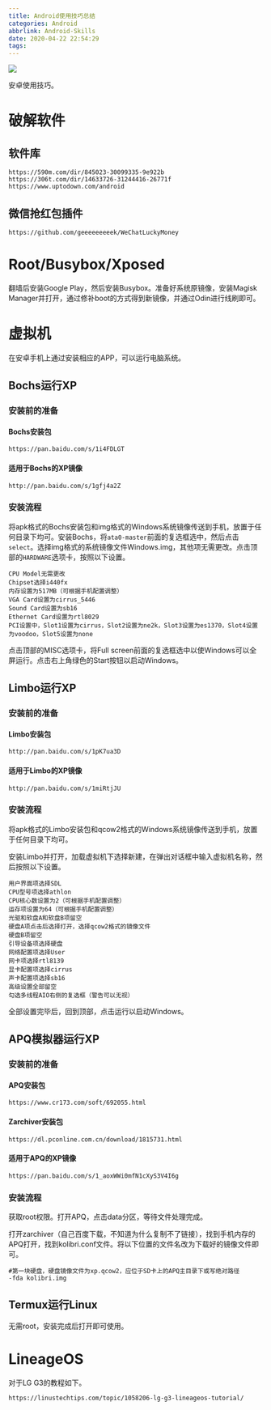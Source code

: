 ```yaml
---
title: Android使用技巧总结
categories: Android
abbrlink: Android-Skills
date: 2020-04-22 22:54:29
tags:
---
```


![](https://tva1.sinaimg.cn/large/007S8ZIlgy1gegao3bnq6j31800kvaax.jpg)

安卓使用技巧。

<!-- more -->

# 破解软件

## 软件库

```
https://590m.com/dir/845023-30099335-9e922b
https://306t.com/dir/14633726-31244416-26771f
https://www.uptodown.com/android
```

## 微信抢红包插件

```
https://github.com/geeeeeeeeek/WeChatLuckyMoney
```

# Root/Busybox/Xposed

翻墙后安装Google Play，然后安装Busybox。准备好系统原镜像，安装Magisk Manager并打开，通过修补boot的方式得到新镜像，并通过Odin进行线刷即可。

# 虚拟机

在安卓手机上通过安装相应的APP，可以运行电脑系统。

## Bochs运行XP

### 安装前的准备

#### Bochs安装包

```
https://pan.baidu.com/s/1i4FDLGT
```

#### 适用于Bochs的XP镜像

```
http://pan.baidu.com/s/1gfj4a2Z
```

### 安装流程

将apk格式的Bochs安装包和img格式的Windows系统镜像传送到手机，放置于任何目录下均可。安装Bochs，将`ata0-master`前面的复选框选中，然后点击`select`。选择img格式的系统镜像文件Windows.img，其他项无需更改。点击顶部的`HARDWARE`选项卡，按照以下设置。

```
CPU Model无需更改
Chipset选择i440fx
内存设置为517MB（可根据手机配置调整）
VGA Card设置为cirrus_5446
Sound Card设置为sb16
Ethernet Card设置为rtl8029
PCI设置中，Slot1设置为cirrus，Slot2设置为ne2k，Slot3设置为es1370，Slot4设置为voodoo，Slot5设置为none
```

点击顶部的MISC选项卡，将Full screen前面的复选框选中以使Windows可以全屏运行。点击右上角绿色的Start按钮以启动Windows。

## Limbo运行XP

### 安装前的准备

#### Limbo安装包

```
http://pan.baidu.com/s/1pK7ua3D
```

#### 适用于Limbo的XP镜像

```
http://pan.baidu.com/s/1miRtjJU
```

### 安装流程

将apk格式的Limbo安装包和qcow2格式的Windows系统镜像传送到手机，放置于任何目录下均可。

安装Limbo并打开，加载虚拟机下选择新建，在弹出对话框中输入虚拟机名称，然后按照以下设置。

```
用户界面项选择SDL
CPU型号项选择athlon
CPU核心数设置为2（可根据手机配置调整）
运存项设置为64（可根据手机配置调整）
光驱和软盘A和软盘B项留空
硬盘A项点击后选择打开，选择qcow2格式的镜像文件
硬盘B项留空
引导设备项选择硬盘
网络配置项选择User
网卡项选择rtl8139
显卡配置项选择cirrus
声卡配置项选择sb16
高级设置全部留空
勾选多线程AIO右侧的复选框（警告可以无视）
```

全部设置完毕后，回到顶部，点击运行以启动Windows。

## APQ模拟器运行XP

### 安装前的准备

#### APQ安装包

```
https://www.cr173.com/soft/692055.html
```

#### Zarchiver安装包

```
https://dl.pconline.com.cn/download/1815731.html
```

#### 适用于APQ的XP镜像

```
https://pan.baidu.com/s/1_aoxWWi0mfN1cXyS3V4I6g
```

### 安装流程

获取root权限。打开APQ，点击data分区，等待文件处理完成。

打开zarchiver（自己百度下载，不知道为什么复制不了链接），找到手机内存的APQ打开，找到kolibri.conf文件。将以下位置的文件名改为下载好的镜像文件即可。

```
#第一块硬盘，硬盘镜像文件为xp.qcow2，应位于SD卡上的APQ主目录下或写绝对路径
-fda kolibri.img
```

## Termux运行Linux
 
无需root，安装完成后打开即可使用。

# LineageOS

对于LG G3的教程如下。

```
https://linustechtips.com/topic/1058206-lg-g3-lineageos-tutorial/
```

